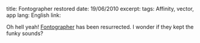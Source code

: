 title: Fontographer restored
date: 19/06/2010
excerpt: 
tags: Affinity, vector, app
lang: English
link: 

Oh hell yeah! [Fontographer](http://www.fontlab.com/font-editor/fontographer/) has been resurrected. I wonder if they kept the funky sounds? 
